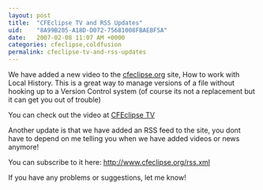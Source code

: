 ```yaml
---
layout: post
title:  "CFEclipse TV and RSS Updates"
uid:	"8A99B205-A18D-D072-75681008FBAEBF5A"
date:   2007-02-08 11:07 AM +0000
categories: cfeclipse,coldfusion
permalink: cfeclipse-tv-and-rss-updates
---
```

We have added a new video to the <a href="http://www.cfeclipse.org/">cfeclipse.org</a> site, How to work with Local History. This is a great way to manage versions of a file without hooking up to a Version Control system (of course its not a replacement but it can get you out of trouble)

You can check out the video at <a href="http://www.cfeclipse.org/index.cfm?event=page&page=TV">CFEclipse TV</a>

Another update is that we have added an RSS feed to the site, you dont have to depend on me telling you when we have added videos or news anymore!

You can subscribe to it here:
<a href="http://www.cfeclipse.org/rss.xml">http://www.cfeclipse.org/rss.xml</a>

If you have any problems or suggestions, let me know!